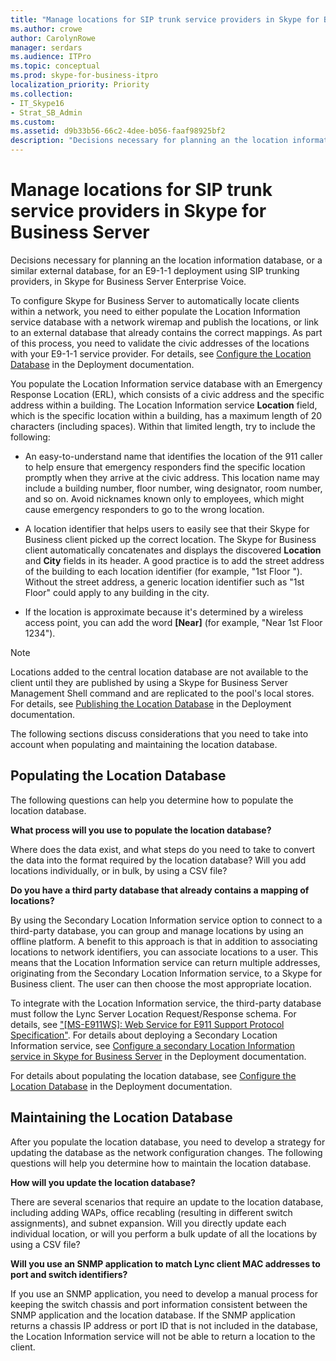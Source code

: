 ```yaml
---
title: "Manage locations for SIP trunk service providers in Skype for Business Server"
ms.author: crowe
author: CarolynRowe
manager: serdars
ms.audience: ITPro
ms.topic: conceptual
ms.prod: skype-for-business-itpro
localization_priority: Priority
ms.collection:
- IT_Skype16
- Strat_SB_Admin
ms.custom:
ms.assetid: d9b33b56-66c2-4dee-b056-faaf98925bf2
description: "Decisions necessary for planning an the location information database, or a similar external database, for an E9-1-1 deployment using SIP trunking providers, in Skype for Business Server Enterprise Voice."
---
```


# Manage locations for SIP trunk service providers in Skype for Business Server

Decisions necessary for planning an the location information database, or a similar external database, for an E9-1-1 deployment using SIP trunking providers, in Skype for Business Server Enterprise Voice.

To configure Skype for Business Server to automatically locate clients within a network, you need to either populate the Location Information service database with a network wiremap and publish the locations, or link to an external database that already contains the correct mappings. As part of this process, you need to validate the civic addresses of the locations with your E9-1-1 service provider. For details, see [Configure the Location Database](https://technet.microsoft.com/library/8544be31-6958-47ef-b926-fdc80d56191c.aspx) in the Deployment documentation.

You populate the Location Information service database with an Emergency Response Location (ERL), which consists of a civic address and the specific address within a building. The Location Information service **Location** field, which is the specific location within a building, has a maximum length of 20 characters (including spaces). Within that limited length, try to include the following:

- An easy-to-understand name that identifies the location of the 911 caller to help ensure that emergency responders find the specific location promptly when they arrive at the civic address. This location name may include a building number, floor number, wing designator, room number, and so on. Avoid nicknames known only to employees, which might cause emergency responders to go to the wrong location.

- A location identifier that helps users to easily see that their Skype for Business client picked up the correct location. The Skype for Business client automatically concatenates and displays the discovered **Location** and **City** fields in its header. A good practice is to add the street address of the building to each location identifier (for example, "1st Floor <street number>"). Without the street address, a generic location identifier such as "1st Floor" could apply to any building in the city.

- If the location is approximate because it's determined by a wireless access point, you can add the word **[Near]** (for example, "Near 1st Floor 1234").

> [!NOTE]
> Locations added to the central location database are not available to the client until they are published by using a Skype for Business Server Management Shell command and are replicated to the pool's local stores. For details, see [Publishing the Location Database](https://technet.microsoft.com/library/dd032b5b-df0e-4017-ac46-e17570c1ab1e.aspx) in the Deployment documentation.

The following sections discuss considerations that you need to take into account when populating and maintaining the location database.

## Populating the Location Database

The following questions can help you determine how to populate the location database.

 **What process will you use to populate the location database?**

Where does the data exist, and what steps do you need to take to convert the data into the format required by the location database? Will you add locations individually, or in bulk, by using a CSV file?

 **Do you have a third party database that already contains a mapping of locations?**

By using the Secondary Location Information service option to connect to a third-party database, you can group and manage locations by using an offline platform. A benefit to this approach is that in addition to associating locations to network identifiers, you can associate locations to a user. This means that the Location Information service can return multiple addresses, originating from the Secondary Location Information service, to a Skype for Business client. The user can then choose the most appropriate location.

To integrate with the Location Information service, the third-party database must follow the Lync Server Location Request/Response schema. For details, see  ["[MS-E911WS]: Web Service for E911 Support Protocol Specification"](https://go.microsoft.com/fwlink/p/?linkid=213819). For details about deploying a Secondary Location Information service, see [Configure a secondary Location Information service in Skype for Business Server](../../deploy/deploy-enterprise-voice/secondary-location-information-service.md) in the Deployment documentation.

For details about populating the location database, see [Configure the Location Database](https://technet.microsoft.com/library/8544be31-6958-47ef-b926-fdc80d56191c.aspx) in the Deployment documentation.

## Maintaining the Location Database

After you populate the location database, you need to develop a strategy for updating the database as the network configuration changes. The following questions will help you determine how to maintain the location database.

 **How will you update the location database?**

There are several scenarios that require an update to the location database, including adding WAPs, office recabling (resulting in different switch assignments), and subnet expansion. Will you directly update each individual location, or will you perform a bulk update of all the locations by using a CSV file?

 **Will you use an SNMP application to match Lync client MAC addresses to port and switch identifiers?**

If you use an SNMP application, you need to develop a manual process for keeping the switch chassis and port information consistent between the SNMP application and the location database. If the SNMP application returns a chassis IP address or port ID that is not included in the database, the Location Information service will not be able to return a location to the client.


